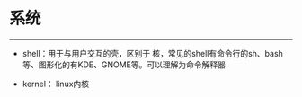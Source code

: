 # **系统**

---

* shell：用于与用户交互的壳，区别于 核，常见的shell有命令行的sh、bash等、图形化的有KDE、GNOME等。可以理解为命令解释器

* kernel： linux内核